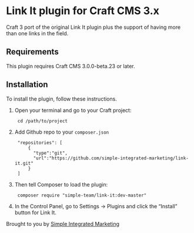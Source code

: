 # Link It plugin for Craft CMS 3.x

Craft 3 port of the original Link It plugin plus the support of having more than one links in the field.

## Requirements

This plugin requires Craft CMS 3.0.0-beta.23 or later.

## Installation

To install the plugin, follow these instructions.

1. Open your terminal and go to your Craft project:

        cd /path/to/project
        
2. Add Github repo to your `composer.json`

        "repositories": [
            {
              "type":"git",
              "url":"https://github.com/simple-integrated-marketing/link-it.git"
            }
        ]

2. Then tell Composer to load the plugin:

        composer require "simple-team/link-it:dev-master"

3. In the Control Panel, go to Settings → Plugins and click the “Install” button for Link It.


Brought to you by [Simple Integrated Marketing](https://simple.com.au)
